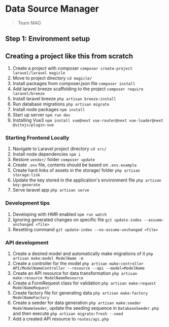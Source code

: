# Data Source Manager

> Team MAG

## Step 1: Environment setup

## Creating a project like this from scratch
1. Create a project with composer `composer create-project laravel/laravel magicle`
2. Move to project directory `cd magicle/`
3. Install packages from composer.json file `composer install`
4. Add laravel breeze scaffolding to the project `composer require laravel/breeze`
5. Install laravel breeze `php artisan breeze:install`
6. Run database migrations `php artisan migrate`
7. Install node packages `npm install`
8. Start up server `npm run dev`
9. Installing Vue3 `npm install vue@next vue-router@next vue-loader@next @vitejs/plugin-vue` 

### Starting Frontend Locally
1. Navigate to Laravel project directory `cd src/`
2. Install node dependencies `npm i`
3. Restore `vendor/` folder `composer update`
4. Create `.env` file, contents should be based on `.env.example`
5. Create hard links of assets in the storage/ folder `php artisan storage:link`
6. Update the key stored in the application's environment file `php artisan key:generate`
7. Serve laravel app `php artisan serve`

### Development tips
1. Developing with HMR enabled `npm run watch`
2. Ignoring generated changes on specific file `git update-index --assume-unchanged <file>`
3. Resetting command `git update-index --no-assume-unchanged <file>`

### API development
1. Create a desired model and automatically make migrations of it `php artisan make:model ModelName -m`
2. Create a controller for the model `php artisan make:controller API/ModelNameController --resource --api --model=ModelName`
3. Create an API resource for data transformation `php artisan make:resource ModelNameResource`
4. Create a FormRequest class for validation `php artisan make:request ModelNameRequest`
5. Create factory file for generating data `php artisan make:factory ModelNameFactory`
6. Create a seeder for data generation `php artisan make:seeder ModelNameSeeder`, update the seeding sequence in `DatabaseSeeder.php` and then execute `php artisan migrate:fresh --seed`
7. Add a created API resource to `routes/api.php`
